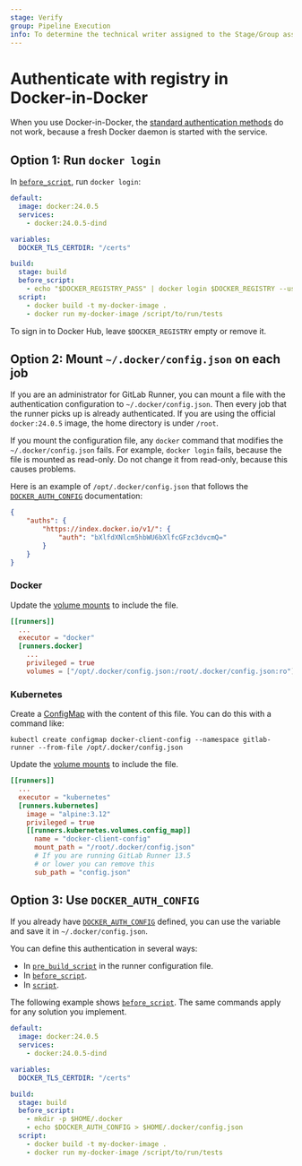 ```yaml
---
stage: Verify
group: Pipeline Execution
info: To determine the technical writer assigned to the Stage/Group associated with this page, see https://handbook.gitlab.com/handbook/product/ux/technical-writing/#assignments
---
```


# Authenticate with registry in Docker-in-Docker

When you use Docker-in-Docker, the
[standard authentication methods](using_docker_images.md#access-an-image-from-a-private-container-registry)
do not work, because a fresh Docker daemon is started with the service.

## Option 1: Run `docker login`

In [`before_script`](../yaml/index.md#before_script), run `docker login`:

```yaml
default:
  image: docker:24.0.5
  services:
    - docker:24.0.5-dind

variables:
  DOCKER_TLS_CERTDIR: "/certs"

build:
  stage: build
  before_script:
    - echo "$DOCKER_REGISTRY_PASS" | docker login $DOCKER_REGISTRY --username $DOCKER_REGISTRY_USER --password-stdin
  script:
    - docker build -t my-docker-image .
    - docker run my-docker-image /script/to/run/tests
```

To sign in to Docker Hub, leave `$DOCKER_REGISTRY`
empty or remove it.

## Option 2: Mount `~/.docker/config.json` on each job

If you are an administrator for GitLab Runner, you can mount a file
with the authentication configuration to `~/.docker/config.json`.
Then every job that the runner picks up is already authenticated. If you
are using the official `docker:24.0.5` image, the home directory is
under `/root`.

If you mount the configuration file, any `docker` command
that modifies the `~/.docker/config.json` fails. For example, `docker login`
fails, because the file is mounted as read-only. Do not change it from
read-only, because this causes problems.

Here is an example of `/opt/.docker/config.json` that follows the
[`DOCKER_AUTH_CONFIG`](using_docker_images.md#determine-your-docker_auth_config-data)
documentation:

```json
{
    "auths": {
        "https://index.docker.io/v1/": {
            "auth": "bXlfdXNlcm5hbWU6bXlfcGFzc3dvcmQ="
        }
    }
}
```

### Docker

Update the
[volume mounts](https://docs.gitlab.com/runner/configuration/advanced-configuration.html#volumes-in-the-runnersdocker-section)
to include the file.

```toml
[[runners]]
  ...
  executor = "docker"
  [runners.docker]
    ...
    privileged = true
    volumes = ["/opt/.docker/config.json:/root/.docker/config.json:ro"]
```

### Kubernetes

Create a [ConfigMap](https://kubernetes.io/docs/concepts/configuration/configmap/) with the content
of this file. You can do this with a command like:

```shell
kubectl create configmap docker-client-config --namespace gitlab-runner --from-file /opt/.docker/config.json
```

Update the [volume mounts](https://docs.gitlab.com/runner/executors/kubernetes/index.html#custom-volume-mount)
to include the file.

```toml
[[runners]]
  ...
  executor = "kubernetes"
  [runners.kubernetes]
    image = "alpine:3.12"
    privileged = true
    [[runners.kubernetes.volumes.config_map]]
      name = "docker-client-config"
      mount_path = "/root/.docker/config.json"
      # If you are running GitLab Runner 13.5
      # or lower you can remove this
      sub_path = "config.json"
```

## Option 3: Use `DOCKER_AUTH_CONFIG`

If you already have
[`DOCKER_AUTH_CONFIG`](using_docker_images.md#determine-your-docker_auth_config-data)
defined, you can use the variable and save it in
`~/.docker/config.json`.

You can define this authentication in several ways:

- In [`pre_build_script`](https://docs.gitlab.com/runner/configuration/advanced-configuration.html#the-runners-section)
  in the runner configuration file.
- In [`before_script`](../yaml/index.md#before_script).
- In [`script`](../yaml/index.md#script).

The following example shows [`before_script`](../yaml/index.md#before_script).
The same commands apply for any solution you implement.

```yaml
default:
  image: docker:24.0.5
  services:
    - docker:24.0.5-dind

variables:
  DOCKER_TLS_CERTDIR: "/certs"

build:
  stage: build
  before_script:
    - mkdir -p $HOME/.docker
    - echo $DOCKER_AUTH_CONFIG > $HOME/.docker/config.json
  script:
    - docker build -t my-docker-image .
    - docker run my-docker-image /script/to/run/tests
```

